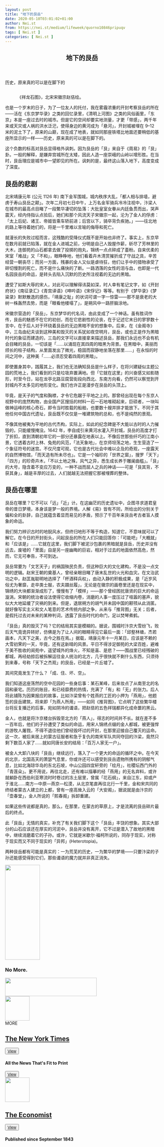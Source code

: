 ```yaml
---
layout: post
title: "地下的艮岳"
date: 2020-05-10T03:01:02+01:00
author: Nei.st
from: https://nei.st/medium/lifeweek/quorno10846pripuqv
tags: [ Nei.st ]
categories: [ Nei.st ]
---
```


<article class="post-19651 post type-post status-publish format-standard hentry category-lifeweek" id="post-19651"> <header class="page-header medium Archives"><div class="page-header__image"></div><div class="page-header__content"><h1 class="page-title text-align-center">地下的艮岳</h1></div> </header><div class="entry-content aesop-entry-content" id="post-19651-content"><link as="font" crossorigin="anonymous" href="//cdn.jsdelivr.net/gh/0nd1jyU39XQ/_/glyph/font-face/0uIzqoZjSuJfvSBnvgXTcApMtcVhMcpr.woff" rel="preload" type="font/woff"/><link as="font" crossorigin="anonymous" href="//cdn.jsdelivr.net/gh/0nd1jyU39XQ/_/glyph/font-face/1sTnSLZWDKucPX6SAk.woff" rel="preload" type="font/woff"/><p class="blog-post__description">历史，原来真的可以是在脚下的</p><span id="more-19651"></span><div class="container large img edge"><div class="aspectRatioPlaceholder"><div class="progressiveMedia" data-height="740" data-width="1754"> <img alt="" class="progressiveMedia-image" data-src="https://cdn.jsdelivr.net/gh/0nd1jyU39XQ/_/img/1/s58ec8bcd24ce1.jpg" src="https://cdn.jsdelivr.net/gh/0nd1jyU39XQ/_/img/1/s58ec8bcd24ce1.jpg"/></div></div><div class="aesop-image-component"> <figure class="aesop-image-component-image aesop-component-align-center aesop-image-component-caption-left"> <figcaption class="aesop-image-component-caption"><p class="aesop-cap-description">《祥龙石图》，北宋宋徽宗赵佶绘。</p> </figcaption> </figure></div></div><p>也是一个岁末的日子，为了一位友人的托付，我在雾霾浓重的开封考察艮岳的所在——活在《东京梦华录》之类的回忆录里，《清明上河图》之类的风俗画里，「东京」本是一座过去时的城市。但是它的空间却要实地测量，才更「带感」，两千年来或天灾或人祸的洪水泛汜，使得身边的黄河成为「悬河」，开封城被埋在 9–12 米的泥土下了，原来的山巅，现在成了地表，就如同那座铁塔比地面还要稍低的基座所显示的一样——历史，原来真的可以是在脚下的。</p><p>这个负数的标高对艮岳显得格外讽刺。因为艮岳的「艮」来自于《周易》的「艮」卦。一般的解释，是嫌弃宫城所在太矮，因此人造一座崇峨的山岭以增形胜。在当时，艮岳理应是城市中一望即见的所在。讽刺的是，最终这山落入地下，高度变成了深度。</p><h2>艮岳的悲剧</h2><p>北宋靖康元年 (公元 1126 年) 南下金军围城，城内秩序大乱，「都人相与排墙，避虏于寿山艮岳之颠」。次年二月初七日中午，上万名金军骑兵冷冷注视中，汴梁人在城市的最高点目睹了一段繁华凄切的坠落：大批皇室女眷从内廷鱼贯而出，哭声震天，经内侍指认点验后，她们和那个风流天子宋徽宗一起，沦为了金人的俘虏：「太上后妃、诸王、帝姬皆乘车轿前进；后宫以下，骑卒背负疾驰。」——往北地的路上等待着她们的，将是一千里难以言喻的侮辱和死亡。</p><p>就漫长的失败过程而言，这残酷的受降仪式既不是开始也非终了。事实上，东京早在数月前就已陷落，就在金人进城之前，分明是自己人毁屋作薪，斫尽了芳林里的大木，连御苑的山石都拿去做了投掷的炮丸，锦绣一点点碎成了齑粉。自来优柔的宋室「难战」又「不和」，眼睁睁地，他们看着卉木清赏摧折成了守战之具，辛苦经营一朝丧尽；而另一方面，残暴的金人又似是虐待狂，他们让手中的猎物承受了碎切慢割的死亡，而不是什么痛快的了断。一路洒落的女性的泪与血，也即是一代名园艮岳的命运，是转头去陷入沉默的历史所注视着的无边的黑暗。</p><p>遭受了如斯大辱的宋人，对此可以理解得讳莫如深，时人幸有笔记文字，如《开封府状》《南征录汇》《青宫译语》《呻吟语》《宋俘记》等等。有别于《梦华录》《梦粱录》默默散逸的感伤，「靖康之耻」的状词可谓一字一惊雷——那不是衰老的大树一株轰然去势，而是「眼看他楼塌了」，是朔风中一路肝脑涂地。</p><div class="code-block code-block-1" style="margin: 8px 0; clear: both;"><div class="container ads_KbHEVhh8Rw"><div class="card card--blog post-sidebar"><div class="card-body"><div class="logo_ngcontent-kty-0"> </div><div class="iframe-blocker U6XAMK63Vh00WqvF2BacIQ"><div class="background-h60B"> </div><div class="WumZiPCS4MeMw4pxQ"> </div></div></div><div class="card-footer"><div class="card-footer-wrapper" layout="row bottom-left"></div></div></div></div></div><p>宋徽宗营造的「艮岳」，东京梦华的代名词，由此变成了一个神话。虽有胜词作传，艮岳的魅惑不在它的初创，而在它悲剧性的沦丧，在于记述它末日的寥寥数十言中，在于后人对于环绕着艮岳的无边黑暗不安的想象中。后来，在《金阁寺》中，三岛由纪夫谈到这种美和毁灭的关系犹如夜空明月，艮岳，或也正是作为黑暗时代的象征而建造的，三岛的文字可以直接拿来描述艮岳，那我们永远也不会有机会目睹的艮岳，一切该是「……以涌现在其四周的暗黑为背景。在黑暗中，美丽而颀长的柱子结构，从里面发出了微光，稳固而寂静地坐落在那里……」在永恒的时间之河中，这种美「……必须忍受着四周的黑暗」。</p><p>即使置身其中，践履其上，我们也无法确知艮岳是什么样子，在将兴建疑似主题公园的荒地上，我们看到的只是垃圾弃置满地。但「它就在这里」的兴奋感又如影随形，时至今日，站在龙亭北路豆腐营街段向西北、东南方向看，仍然可以察觉到开封城内不太多见的地形变化。我们也许正是漫步在艮岳的头顶上。</p><p>毕竟，是天子的气度和胸襟，才令它危踞于平地之上的。那曾经出现在每个东京人视野中的庞然构物，由全国产区搜括的材料一石一石地堆砌起来，巨硕者，一块叫做神运峰的核心奇石，即令当时胜载的船舶，也要数十艘并排才能放下。不同于其他任何中国古代遗址，艮岳既不仅仅是一堆建筑物的总和，也不是纯然的景观。</p><p>不像其他被夷为平地的古代杰构，实际上，如此的纪念碑是不大能以古时的人力摧毁的，只能缓慢掩没。1642 年，李自成引来黄河水灌入开封城，艮岳的高度才打了折扣，直到清朝初年它的一部分还暴露在地表以上。不像后世那些纤巧的江南小景，它透着古时上林、兔苑的风范，「法天象地」，在京师坦荡之地，生生营造了一个象征符号的迷宫。不仅尺度可观，它也是古代社会中难以企及的奇观，一座露天的自然博物馆，「而天造有所未尽也」。它是一个袖珍的「世界之窗」，搜罗「天下」「四方」的珍奇卉木，「不以土地之殊，风气之异，悉生成长养于雕阑曲槛」。「艮」的大号，隐含着不变应万变的，一种不战而屈人之兵的神话——可是「艮其背，不获其身」，越是丰厚的过去，人们就越无法把握它那被埋葬的整体。</p><h2>艮岳在哪里</h2><p>艮岳在哪里？它不可以「远」「近」计。在这幽茫的历史遗址中，企图寻求道君皇帝的昔日梦境，本身该是梦一般的界境。人解《易》皆有不同，所给出的分别关于偏和全的卦辞，自己就蕴含着显而易见的矛盾，预示了千百年来艮岳考古者盲人摸象的命运。</p><section class="entry-content preview"><p>我们努力辨识古时的地貎风水，但终归地形不等于构造，知道它，不意味就可以了解它。在今日的开封街头，问起艮岳的所在人们只能回答你：「可能吧」「大概就」和「应该是」……它就在这里，我们脚下被泥沙包裹的黑暗就是艮岳，历史并没有远去，废墟的「里面」自是另一座幽晦的巨岩，相对于过去的地面依然高危，然而，它无可奉告，不可到达。</p><div class="code-block code-block-1" style="margin: 8px 0; clear: both;"><div class="container ads_KbHEVhh8Rw"><div class="card card--blog post-sidebar"><div class="card-body"><div class="logo_ngcontent-kty-0"> </div><div class="iframe-blocker U6XAMK63Vh00WqvF2BacIQ"><div class="background-h60B"> </div><div class="WumZiPCS4MeMw4pxQ"> </div></div></div><div class="card-footer"><div class="card-footer-wrapper" layout="row bottom-left"></div></div></div></div></div><p>艮岳常要为「文艺天子」的祸国殃民负责，但这种巨大的文化建构，不是没一点文明的逻辑。赵宋王朝的奠基人，曾经亲眼目睹了唐末乱世的火光和血灾。在文治武功之中，赵匡胤聪明地选择了「杯酒释兵权」，由动入静的积极成果，是「近岁风俗尤为奢靡，走卒类士服，农夫蹑丝履」，无论是在徽宗的画卷里还是在现实中，锦绣的大块都渐渐成形了，慢慢有了「模样」——那个曾经困扰唐贤的巨大的命运漩涡，宋朝的统治者设法使得它收缩内卷，消磨的人事一度压过了喧嚣的塞声，貌似大大地延缓了灾祸的到来。但是，退居朔方的胡气并未因中国的颟顸从此消匿。就好像写实主义和文人笔意的艺术传统内部之争，从来与「推背图」无关；后者，是假托过去对未来的某种判词，透露了艮岳时代的命门，足以焚琴煮鹤。</p><p>「艮岳」真的毁灭了吗？它的结局其实是模糊的。据说，围城时汴京大雪纷飞，败后天气竟诡异转好，仿佛是为了让人间的眼睛得见它最后一面：「邱壑林塘，杰若画本，凡天下之美，古今之胜在焉。」据载，靖康元年十一月某日，应该是不赖的大雪初霁的一天，毕竟，还有这新晴的风景。平日不得涉足御苑的大梁百姓，避难于美不胜收的阆苑中，遥望城外的烽火，不知是喜、是悲？——围战里已经残破的都城，再经劫掠后被拆解运往金人统治的北方，几乎很快就不剩什么东西，只须待到来春，号称「天下之杰观」的艮岳，已经是一片丘墟了。</p><p>其间究竟发生了什么？「成、住、坏、空」。</p><p>我们知道这座荡然的空中花园的一些身后事：某石某峰，后来妆点了从南至北的名园和豪宅。历历的账目，和已经靡费的热情，充满了「有」和「无」的张力。后人将此铺陈为因果报应的故事，比如汴梁曾有个姓燕的工匠的小押为「燕用」，他题签的艮岳建筑，将来即「为燕人所用」——如同《推背图》，它点明了这些繁华楼台将反复播迁的后事，宛如阴冷的谶语，把赵佶的五色祥瑞都异化成命噩的黑云。</p><p>金人，也就是将汴京楼台拆毁至北方的「燕人」，得志的时间并不长。就在差不多一百年后，他们的子孙遭受了类似的命运，用宋人锦绣点缀的金人都城，被更强悍的游牧人屠戮，不得不退往他们曾经毁坏过的开封，在那里迎接自己覆灭的运命。这一次，被后来居上的蒙古征服者和急于复仇的南宋军队共同夺回的汴梁，竟然只剩下数百人家了……就如同唐长安的结局：「百万人家无一户」。</p><p>被金人大卸八块的「艮岳」继续远行，落入了一个更大的命运的循环之中。在今天的北京，北国高天的萧瑟气息里，你或许还可以感受到艮岳遗物所携有的阴郁气息，比如北海琼华岛的东北石坡，中山公园四宜轩旁的「绘月」，社稷坛西门外的「青莲朵」。更不用说，再往北走，还有难以描摹的经「燕用」的无名弃料，或许就躺卧在西伯利亚寒流时时卷过的冻土层里，曾属「花石纲」，来自江东，抑或产于淮北……南方—中原—燕京—松漠，从北京笔直再往北行一千里，金和宋共同的终结者蒙古人建立的上都，曾有一座高耸入云的「大安阁」，据说就是由汴京的「壶春堂」，金人所说的「熙春阁」拆卸重建。</p><div class="code-block code-block-1" style="margin: 8px 0; clear: both;"><div class="container ads_KbHEVhh8Rw"><div class="card card--blog post-sidebar"><div class="card-body"><div class="logo_ngcontent-kty-0"> </div><div class="iframe-blocker U6XAMK63Vh00WqvF2BacIQ"><div class="background-h60B"> </div><div class="WumZiPCS4MeMw4pxQ"> </div></div></div><div class="card-footer"><div class="card-footer-wrapper" layout="row bottom-left"></div></div></div></div></div><p>如果这些传说都是真的，那么，在那里，在蒙古的草原上，才是流离的艮岳碎片最后的终点。</p><p>此「艮岳」无情的真实，补充了有关我们脚下这个「艮岳」丰饶的想象。其实大部分的山石应该还在厚实的河泥中，艮岳并没有离开，它不过是潜入了故地的黑暗中，继续消磨着它的子孙。或许，它就是米歇尔·福柯所说的，同存于现实，对称于现实而又不同于现实的「异邦」(Heterotopia)。</p><p>两种艮岳都有可能是真实的：一为荒芜的历史，一为繁华的梦境——只要汴梁的子孙还能感受得到它们，那些谶语的魔力就并非真正消失。</p></section><div class="dndo"></div><div class="bqdn"><div class="agdr"><div class="abcn abcg"> <img class="dt" height="310" src="https://cdn.jsdelivr.net/gh/0nd1jyU39XQ/_/img/1/0_GLFDRIpcedGcmuSg.png" width="114"/></div><div class="dudv abcn"><h3 class="dwam">No More.</h3></div><div class="fjbw"> <img class="" height="60" src="https://cdn.jsdelivr.net/gh/0nd1jyU39XQ/_/img/1/1_K4MHnSAfehAx3IJQxj7tfg.png" width="300"/></div></div></div><section class="wxyz"><div class="fvfw"><div class="fzga"> <span class="gbaj"><div class="gdge"> <a href="https://nei.st/medium/nytimes"><div class="dlgg"> <img class="gmcl" height="80" src="https://cdn.jsdelivr.net/gh/0nd1jyU39XQ/_/img/1/1_lDzXmG7cKomswLcrSYVVFQ.png" width="80"/></div></a></div><span class="abcn"><div class="gngo"> <span class="apcq">MORE</span><span class="svgIcon--arrowRight"></span></div><div class="gngq"><div class="acag"><h2 class="apgr"><a href="https://nei.st/medium/nytimes">The New York Times</a></h2><div class="abcn abcg"> <button class="gtbn nyt"><a href="https://nei.st/medium/nytimes">View</a></button></div></div></div></span></span><div class="gngy"><div class="gzn"><h4 class="hahb">All the News That's Fit to Print</h4></div><div class="fjhc"> <button class="gtbn nyt"><a href="https://nei.st/medium/nytimes">View</a></button></div></div></div><div class="fxn"></div><div class="fzga"> <span class="gbaj"><div class="gdge"> <a href="https://nei.st/medium/economist"><img class="bqgg" height="80" src="https://cdn.jsdelivr.net/gh/0nd1jyU39XQ/_/img/1/1_ckkT5DtC2JLdBGWGk-PsVA.png" width="80"/></a></div><span class="abcn"><div class="gngq"><div class="acag"><h2 class="apgr"><a class="cvcw" href="https://nei.st/medium/economist">The Economist</a></h2><div class="abcn abcg"><div class="bt"> <button class="gtbn eco"><a href="https://nei.st/medium/economist">View</a></button></div></div></div></div></span></span><div class="gnhd"><div class="gzn"><h4 class="hahb"><b>Published since September 1843</b></h4></div></div></div></div></section></div></article>
